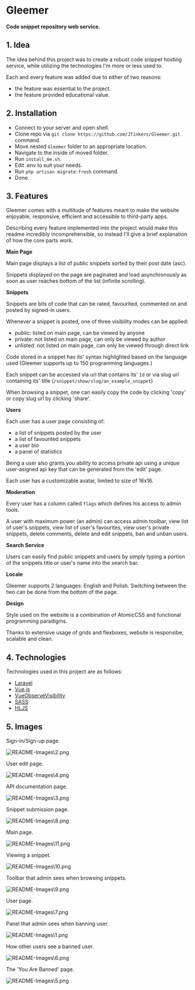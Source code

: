 # Gleemer

**Code snippet repository web service.**

## 1. Idea

The idea behind this project was to create a robust code snippet hosting service, while utilizing the technologies I'm more or less used to.

Each and every feature was added due to either of two reasons:

- the feature was essential to the project.
- the feature provided educational value.

## 2. Installation

- Connect to your server and open shell.
- Clone repo via `git clone https://github.com/JTinkers/Gleemer.git` command.
- Move nested `Gleemer` folder to an appropriate location.
- Navigate to the inside of moved folder.
- Run `install_me.sh`.
- Edit .env to suit your needs.
- Run `php artisan migrate:fresh` command.
- Done.

## 3. Features

Gleemer comes with a multitude of features meant to make the website enjoyable, responsive, efficient and accessible to third-party apps.

Describing every feature implemented into the project would make this readme incredibly incomprehensible, so instead I'll give a brief explanation of how the core parts work.



**Main Page**

Main page displays a list of public snippets sorted by their post date (asc).

Snippets displayed on the page are paginated and load asynchronously as soon as user reaches bottom of the list (infinite scrolling).



**Snippets**

Snippets are bits of code that can be rated, favourited, commented on and posted by signed-in users.

Whenever a snippet is posted, one of three visibility modes can be applied:

- public: listed on main page, can be viewed by anyone
- private: not listed on main page, can only be viewed by author
- unlisted: not listed on main page, can only be viewed through direct link

Code stored in a snippet has its' syntax highlighted based on the language used (Gleemer supports up to 150 programming languages.)

Each snippet can be accessed via url that contains its' `Id` or via slug url containing its' title (`/snippet/show/slug/an_example_snippet`)

When browsing a snippet, one can easily copy the code by clicking 'copy' or copy slug url by clicking 'share'.



**Users**

Each user has a user page consisting of:

- a list of snippets posted by the user
- a list of favourited snippets
- a user bio
- a panel of statistics

Being a user also grants you ability to access private api using a unique user-asigned api key that can be generated from the 'edit' page.

Each user has a customizable avatar, limited to size of 16x16.



**Moderation**

Every user has a column called `flags` which defines his access to admin tools.

A user with maximum power (an admin) can access admin toolbar, view list of user's snippets, view list of user's favourites, view user's private snippets, delete comments, delete and edit snippets, ban and unban users.



**Search Service**

Users can easily find public snippets and users by simply typing a portion of the snippets title or user's name into the search bar.



**Locale**

Gleemer supports 2 languages: English and Polish.
Switching between the two can be done from the bottom of the page.



**Design**

Style used on the website is a combination of AtomicCSS and functional programming paradigms.

Thanks to extensive usage of grids and flexboxes, website is responsibe, scalable and clean.



## 4. Technologies

Technologies used in this project are as follows:

- [Laravel](https://laravel.com/)
- [Vue.js](https://vuejs.org/)
- [VueObserveVisibility](https://github.com/Akryum/vue-observe-visibility)
- [SASS](https://sass-lang.com/)
- [HLJS](https://highlightjs.org)


## 5. Images

Sign-in/Sign-up page.

![README-Images\2.png](https://github.com/JTinkers/Gleemer/blob/master/README-Images/2.png)

User edit page.

![README-Images\4.png](https://github.com/JTinkers/Gleemer/blob/master/README-Images/4.png)

API documentation page.

![README-Images\3.png](https://github.com/JTinkers/Gleemer/blob/master/README-Images/3.png)

Snippet submission page.

![README-Images\8.png](https://github.com/JTinkers/Gleemer/blob/master/README-Images/8.png)

Main page.

![README-Images\11.png](https://github.com/JTinkers/Gleemer/blob/master/README-Images/11.png)

Viewing a snippet.

![README-Images\10.png](https://github.com/JTinkers/Gleemer/blob/master/README-Images/10.png)

Toolbar that admin sees when browsing snippets.

![README-Images\9.png](https://github.com/JTinkers/Gleemer/blob/master/README-Images/9.png)

User page.

![README-Images\7.png](https://github.com/JTinkers/Gleemer/blob/master/README-Images/7.png)

Panel that admin sees when banning user.

![README-Images\1.png](https://github.com/JTinkers/Gleemer/blob/master/README-Images/1.png)

How other users see a banned user.

![README-Images\6.png](https://github.com/JTinkers/Gleemer/blob/master/README-Images/6.png)

The 'You Are Banned' page.

![README-Images\5.png](https://github.com/JTinkers/Gleemer/blob/master/README-Images/5.png)
